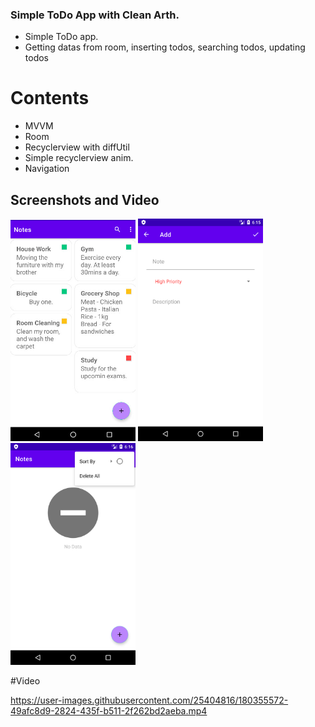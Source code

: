 ### Simple ToDo App with Clean Arth.

- Simple ToDo app.
- Getting datas from room, inserting todos, searching todos, updating todos

# Contents
- MVVM
- Room
- Recyclerview with diffUtil
- Simple recyclerview anim.
- Navigation

## Screenshots and Video
<div>
 <img src="https://github.com/tugrulbo/ToDoAppWithCleanArth/blob/main/bandicam%202022-07-22%2006-06-23-269.jpg" width="200"/>
<img src="https://github.com/tugrulbo/ToDoAppWithCleanArth/blob/main/Screenshot_20220722_061559.png" width="200"/>
 <img src="https://github.com/tugrulbo/ToDoAppWithCleanArth/blob/main/Screenshot_20220722_061606.png" width="200"/>
  <https://github.com/tugrulbo/ToDoAppWithCleanArth/blob/main/Screenshot_20220722_061555.png" width="200"/>
 </div>

#Video 

https://user-images.githubusercontent.com/25404816/180355572-49afc8d9-2824-435f-b511-2f262bd2aeba.mp4

